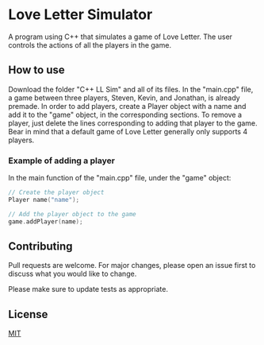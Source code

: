 # Love Letter Simulator

A program using C++ that simulates a game of Love Letter. The user controls the actions of all the players in the game.

## How to use

Download the folder "C++ LL Sim" and all of its files. In the "main.cpp" file, a game between three players, Steven, Kevin, and Jonathan, is already premade. In order to add players, create a Player object with a name and add it to the "game" object, in the corresponding sections. To remove a player, just delete the lines corresponding to adding that player to the game. Bear in mind that a default game of Love Letter generally only supports 4 players.

### Example of adding a player
In the main function of the "main.cpp" file, under the "game" object:
```c++
// Create the player object
Player name("name");

// Add the player object to the game
game.addPlayer(name);
```

## Contributing
Pull requests are welcome. For major changes, please open an issue first to discuss what you would like to change.

Please make sure to update tests as appropriate.

## License
[MIT](https://choosealicense.com/licenses/mit/)
